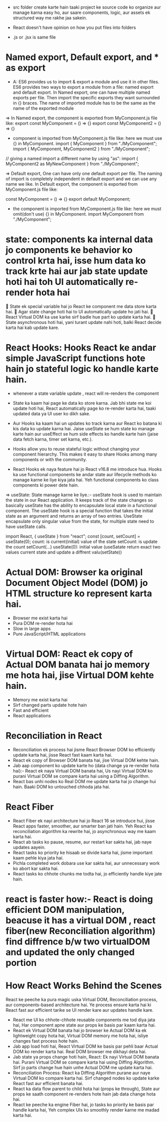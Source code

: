 - src folder create karte hain taaki project ke source code ko organize aur manage karna easy ho, aur saare components, logic, aur assets ek structured way me rakhe jaa sakein.

- React doesn't have opinion on how you put files into folders
- .js or .jsx is same file

# Named export, Default export, and \* as export

- A: ES6 provides us to import & export a module and use it in other files. ES6 provides two ways to export a module from a file: named export and default export. In Named export, one can have multiple named exports per file. Then import the specific exports they want surrounded in {} braces. The name of imported module has to be the same as the name of the exported module

=> In Named export, the component is exported from MyComponent.js file like:
export const MyComponent = () => {}
export const MyComponent2 = () => {}

- component is imported from MyComponent.js file like: here we must use {} in MyComponent.
  import { MyComponent } from "./MyComponent";
  import { MyComponent, MyComponent2 } from "./MyComponent";

// giving a named import a different name by using "as":
import { MyComponent2 as MyNewComponent } from "./MyComponent";

=> Default export, One can have only one default export per file. The naming of import is completely independent in default export and we can use any name we like. In Default export, the component is exported from MyComponent.js file like:

const MyComponent = () => {}
export default MyComponent;

- the component is imported from MyComponent.js file like: here we must omit(don't use) {} in MyComponent.
  import MyComponent from "./MyComponent";

<!--  using for making dynamicn app -->

# state: components ka internal data jo components ke behavior ko control krta hai, isse hum data ko track krte hai aur jab state update hoti hai toh UI automatically re-render hota hai

🔹 State ek special variable hai jo React ke component me data store karta hai.
🔹 Agar state change hoti hai to UI automatically update ho jati hai.
🔹 React Virtual DOM ka use karke sirf badle hue part ko update karta hai.
🔹 State asynchronous hoti hai, yani turant update nahi hoti, balki React decide karta hai kab update kare.

# React Hooks: Hooks React ke andar simple JavaScript functions hote hain jo stateful logic ko handle karte hain.

- whenever a state variable update , react will re-renders the component

- State ka kaam hai page ke data ko store karna. Jab bhi state me koi update hoti hai, React automatically page ko re-render karta hai, taaki updated data ya UI user ko dikh sake.
- Aur Hooks ka kaam hai un updates ko track karna aur React ko batana ki kis data ko update karna hai. Jaise useState se hum state ko manage karte hain aur useEffect se hum side effects ko handle karte hain (jaise data fetch karna, timer set karna, etc.).

- Hooks allow you to reuse stateful logic without changing your component hierarchy. This makes it easy to share Hooks among many components or with the community.

- React Hooks ek naya feature hai jo React v16.8 me introduce hua. Hooks ka use functional components ke andar state aur lifecycle methods ko manage karne ke liye kiya jata hai. Yeh functional components ko class components ki power dete hain.

=> useState: State manage karne ke liye.:- useState hook is used to maintain the state in our React application. It keeps track of the state changes so basically useState has the ability to encapsulate local state in a functional component. The useState hook is a special function that takes the initial state as an argument and returns an array of two entries. UseState encapsulate only singular value from the state, for multiple state need to have useState calls.

import React, { useState } from "react";
const [count, setCount] = useState(0);
count: is current(initial) value of the state
setCount: is update the count setCount(...)
useState(0): initial value (useSatate return exact two values current state and update a diffrent valu(setState))

# Actual DOM: Browser ka original Document Object Model (DOM) jo HTML structure ko represent karta hai.

- Browser me exist karta hai
- Pura DOM re-render hota hai
- Slow in large apps
- Pure JavaScript/HTML applications

# Virtual DOM: React ek copy of Actual DOM banata hai jo memory me hota hai, jise Virtual DOM kehte hain.

- Memory me exist karta hai
- Sirf changed parts update hote hain
- Fast and efficient
- React applications

# Reconciliation in React

- Reconciliation ek process hai jisme React Browser DOM ko efficiently update karta hai, jisse React fast kaam karta hai.
- React ek copy of Browser DOM banata hai, jise Virtual DOM kehte hain.
- Jab aap component ko update karte ho (data change ya re-render hota hai):- React ek naya Virtual DOM banata hai, Us nayi Virtual DOM ko purani Virtual DOM se compare karta hai using a Diffing Algorithm.
- React bas unhi nodes ko Real DOM me update karta hai jo change hui hain. Baaki DOM ko untouched chhoda jata hai.

# React Fiber

- React Fiber ek nayi architecture hai jo React 16 se introduce hui, jisse React apps faster, smoother, aur smarter ban jati hain. Yeh React ka reconciliation algorithm ka rewrite hai, jo asynchronous way me kaam karta hai.
- React ab tasks ko pause, resume, aur restart kar sakta hai, jab naye updates aayein.
- React tasks ko priority ke hisaab se divide karta hai, jisme important kaam pehle kiya jata hai.
- Pichla completed work dobara use kar sakta hai, aur unnecessary work ko abort kar sakta hai.
- React tasks ko chhote chunks me todta hai, jo efficiently handle kiye jate hain.

# react is faster how:- React is doing efficient DOM manipulation, beacuse it has a virtual DOM , react fiber(new Reconciliation algorithm) find diffrence b/w two virtualDOM and updated the only changed portion

# How React Works Behind the Scenes

React ke peeche ka pura magic uska Virtual DOM, Reconciliation process, aur components-based architecture hai. Ye process ensure karta hai ki React fast aur efficient tarike se UI render kare aur updates handle kare.

- React me UI ko chhote-chhote reusable components me tod diya jata hai, Har component apne state aur props ke basis par kaam karta hai.
- React ek Virtual DOM banata hai jo browser ke Actual DOM ka ek lightweight copy hota hai, Virtual DOM memory me hota hai, isliye changes fast process hote hain.
- Jab app load hoti hai, React Virtual DOM ke basis par pehli baar Actual DOM ko render karta hai.
  Real DOM browser me dikhayi deta hai.
- Jab state ya props change hoti hain, React:
  Ek nayi Virtual DOM banata hai.
  Purani Virtual DOM se compare karta hai using Diffing Algorithm.
  Sirf jo parts change hue hain unhe Actual DOM me update karta hai.
- Reconciliation Process:
  React ka Diffing Algorithm purane aur naye Virtual DOM ko compare karta hai.
  Sirf changed nodes ko update karke React fast aur efficient banata hai.
- React ka data flow parent to child hota hai (props ke through), State aur props ke saath component re-renders hote hain jab data change hota hai.
- React ke peeche ka engine Fiber hai, jo tasks ko priority ke basis par handle karta hai, Yeh complex UIs ko smoothly render karne me madad karta hai.
